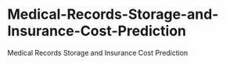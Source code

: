 # Medical-Records-Storage-and-Insurance-Cost-Prediction
Medical Records Storage and Insurance Cost Prediction

